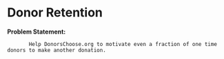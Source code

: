 # Donor Retention


**Problem Statement:**
  
           Help DonorsChoose.org to motivate even a fraction of one time donors to make another donation.
